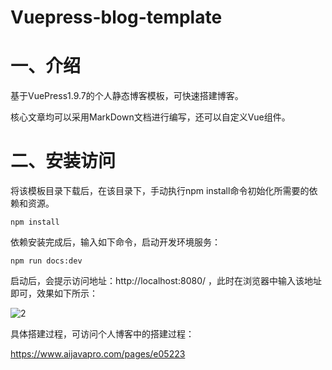 # Vuepress-blog-template
# 一、介绍

基于VuePress1.9.7的个人静态博客模板，可快速搭建博客。

核心文章均可以采用MarkDown文档进行编写，还可以自定义Vue组件。

# 二、安装访问

将该模板目录下载后，在该目录下，手动执行npm install命令初始化所需要的依赖和资源。

```
npm install
```

依赖安装完成后，输入如下命令，启动开发环境服务：

```
npm run docs:dev
```

启动后，会提示访问地址：http://localhost:8080/ ，此时在浏览器中输入该地址即可，效果如下所示：

![2](/Users/longyu/data/develop/blog/docs/70.博客搭建/10.博客搭建/image/2.png)

具体搭建过程，可访问个人博客中的搭建过程：

https://www.aijavapro.com/pages/e05223
